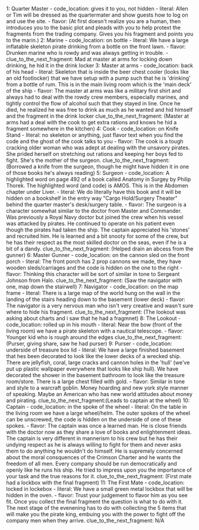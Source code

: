 1: Quarter Master
    - code_location: gives it to you, not hidden
    - literal: Allen or Tim will be dressed as the quartermater and show guests how to log on and use the site. 
    - flavor: 
    (At first doesn't realize you are a human, then introduces you to the basic plot and pleads with you to help protext the fragments from the trading company. Gives you his fragment and points you to the marin.)
2: Marine
    - code_location: on bottle
    - literal: We have a large inflatable skeleton pirate drinking from a bottle on the front lawn. 
    - flavor: Drunken marine who is rowdy and was always getting in trouble. 
    - clue_to_the_next_fragment: Mad at master at arms for locking down drinking, he hid it in the drink locker
3: Master at arms
    - code_location: back of his head
    - literal: Skeleton that is inside the beer chest cooler (looks like an old footlocker) that we have setup with a pump such that he is 'drinking' from a bottle of rum. This is in the main living room which is the 'main deck' of the ship
    - flavor: The master at arms was like a military first shirt and always had to deal with the rowdy crew members, especially marines, and tightly control the flow of alcohol such that they stayed in line. Once he died, he realized he was free to drink as much as he wanted and hid himself and the fragment in the drink locker 
    clue_to_the_next_fragment: (Master at arms had a deal with the cook to get extra rations and knows he hid a fragment somewhere in the kitchen)
4: Cook
    - code_location: on Knife Stand
    - literal: no skeleton or anything, just flavor text when you find the code and the ghost of the cook talks to you
    - flavor: The cook is a tough cracking older woman who was adept at dealing with the unsavory pirates. She prided herself on stretching out rations and keeping her boys fed to fight. She's the mother of the surgeon.
    clue_to_the_next_fragment: (Borrowed a knife from the surgeon, though he might have hidden it in one of those books he's always reading)
5: Surgeon
    - code_location: A highlighted word on page 492 of a book called Anatomy in Surgey by Philip Thorek. The highlighted word (and code) is AMOS. This is in the Abdomen chapter under Liver.
    - literal: We do literally have this book and it will be hidden on a bookshelf in the entry way "Cargo Hold/Surgery Theater" behind the quarter master's desk/surgery table. 
    - flavor: The surgeon is a character somewhat similar to the doctor from Master and Commander. Was previously a Royal Navy doctor but joined the crew when his vessel was attacked by pirates. He continued to operate on his patient even though the pirates had taken the ship. The captain appreciated his 'stones' and recruited him. He is learned and a bit snooty for some of the crew, but he has their respect as the most skilled doctor on the seas, even if he is a bit of a dandy.
    clue_to_the_next_fragment: (Helped drain an abcess from the gunner)
6: Master Gunner
    - code_location: on the cannon sled on the front porch
    - literal: The front porch has 2 prop cannons we made, they have wooden sleds/carriages and the code is hidden on the one to the right
    - flavor: Thinking this character will be sort of similar in tone to Sergeant Johnson from Halo. 
    clue_to_the_next_fragment: (Saw the navigator with one, map down the stairwell)
7: Navigator
    - code_location: on the map frame
    - literal: There is a large map of the world hung on the wall in the landing of the stairs heading down to the basement (lower deck)
    - flavor: The navigator is a very nervous man who isn't very creative and wasn't sure where to hide his fragment.
    clue_to_the_next_fragment: (The lookout was asking about charts and i saw that he had a fragmnet)
8: The Lookout
    - code_location: rolled up in his mouth
    - literal: Near the bow (front of the living room) we have a pirate skeleton with a nautical telescope. 
    - flavor: Younger kid who is rough around the edges
    clue_to_the_next_fragment: (Purser, giving share, saw he had purser)
9: Purser
    - code_location: underside of treasure box lid
    - literal: We have a large finished basement that hes been decorated to look like the lower decks of a wrecked ship. There are jellyfish, coral, large cracks and cannon holes in the 'hull' (we've put up plastic wallpaper everywhere that looks like ship hull). We have decorated the shower in the basement bathroom to look like the treasure room/store. There is a large chest filled with gold.
    - flavor: Similar in tone and style to a warcraft goblin. Money hoarding and new york style manner of speaking. Maybe an American who has new world attitudes about money and pirating.
    clue_to_the_next_fragment:(Leads to captain at the wheel)
10: Captain
    - code_location: in the spoke of the wheel
    - literal: On the table in the living room we have a large wheel/helm. The outer spokes of the wheel can be unscrewed, the code is hidden on the underside of one of these spokes.
    - flavor: The captain was once a learned man. He is close friends with the doctor now as they share a love of books and enlightenment ideas. The captain is very different in mannerism to his crew but he has their undying respect as he is always willing to fight for them and never asks them to do anything he wouldn't do himself. He is supremely concerned about the moral consquences of the Crimson Charter and he wants the freedom of all men. Every company should be run democratically and openly like he runs his ship. He tried to impress upon you the importance of your task and the true reasons for it.
    clue_to_the_next_fragment: (First mate had a lockbox with the final fragment)
11: The First Mate
    - code_location: locked in lockebox
    - literal: We have a small green metal lockbox that will be hidden in the oven. 
    - flavor: Trust your judgement to flavor him as you see fit. Once you collect the final fragment the question is what to do with it. The next stage of the evenening has to do with collecting the 5 items that will make you the pirate king, embuing you with the power to fight off the company men when they arrive.
    clue_to_the_next_fragment: N/A
    
